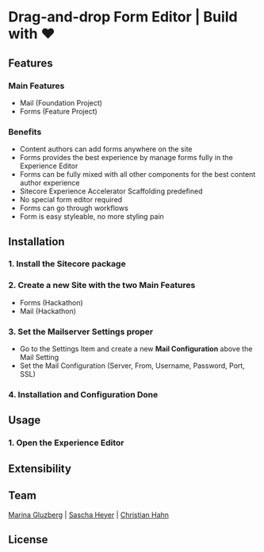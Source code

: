 ﻿# Drag-and-drop Form Editor | Build with ❤

## Features

### Main Features
* Mail (Foundation Project)
* Forms (Feature Project)

### Benefits

* Content authors can add forms anywhere on the site
* Forms provides the best experience by manage forms fully in the Experience Editor
* Forms can be fully mixed with all other components for the best content author experience
* Sitecore Experience Accelerator Scaffolding predefined
* No special form editor required
* Forms can go through workflows
* Form is easy styleable, no more styling pain

## Installation

### 1. Install the Sitecore package
### 2. Create a new Site with the two Main Features
* Forms (Hackathon)
* Mail (Hackathon)
### 3. Set the Mailserver Settings proper
* Go to the Settings Item and create a new **Mail Configuration** above the Mail Setting
* Set the Mail Configuration (Server, From, Username, Password, Port, SSL)

### 4. Installation and Configuration Done


## Usage

### 1. Open the Experience Editor

## Extensibility

## Team

[Marina Gluzberg](https://github.com/Gluzberg) | [Sascha Heyer](http://blog.saschaheyer.de) | [Christian Hahn](https://hachweb.wordpress.com)

## License 